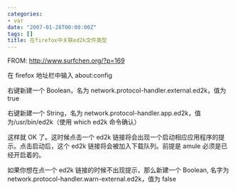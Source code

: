 ```yaml
---
categories:
- var
date: "2007-01-28T00:00:00Z"
tags: []
title: 在firefox中关联ed2k文件类型
---
```


FROM: <http://www.surfchen.org/?p=169>

在 firefox 地址栏中输入 about:config

右键新建一个 Boolean，名为 network.protocol-handler.external.ed2k，值为 true

右键新建一个 String，名为 network.protocol-handler.app.ed2k，值为/usr/bin/ed2k（使用 which ed2k 命令确认）

这样就 OK 了。这时候点击一个 ed2k 链接将会出现一个启动相应应用程序的提示。点击启动后，这个 ed2k 链接将会被加入下载队列。前提是 amule 必须是已经开启着的。

如果你想在点一个 ed2k 链接的时候不出现提示，那么新建一个 Boolean, 名字为 network.protocol-handler.warn-external.ed2k，值为 false
